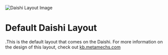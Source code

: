 ![Daishi Layout Image](https://imgur.com/fuJZGmw)

# Default Daishi Layout

.This is the default layout that comes on the Daishi. For more information on the design of this layout, check out [kb.metamechs.com](http://kb.metamechs.com/daishi/)